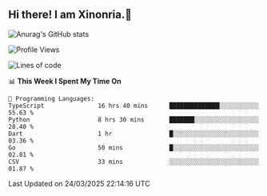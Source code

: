 ## Hi there! I am Xinonria.👋

![Anurag's GitHub stats](https://status-git-main-xinonrias-projects-f26540e3.vercel.app/api?username=xinonria&hide=stars,issues)

<!--START_SECTION:waka-->
![Profile Views](http://img.shields.io/badge/Profile%20Views-0-blue)

![Lines of code](https://img.shields.io/badge/From%20Hello%20World%20I%27ve%20Written-2.0%20million%20lines%20of%20code-blue)

📊 **This Week I Spent My Time On** 

```text
💬 Programming Languages: 
TypeScript               16 hrs 40 mins      ██████████████░░░░░░░░░░░   55.63 % 
Python                   8 hrs 30 mins       ███████░░░░░░░░░░░░░░░░░░   28.40 % 
Dart                     1 hr                █░░░░░░░░░░░░░░░░░░░░░░░░   03.36 % 
Go                       50 mins             █░░░░░░░░░░░░░░░░░░░░░░░░   02.81 % 
CSV                      33 mins             ░░░░░░░░░░░░░░░░░░░░░░░░░   01.87 % 
```


 Last Updated on 24/03/2025 22:14:16 UTC
<!--END_SECTION:waka-->

<!--
**xinonria/xinonria** is a ✨ _special_ ✨ repository because its `README.md` (this file) appears on your GitHub profile.

Here are some ideas to get you started:

- 🔭 I’m currently working on ...
- 🌱 I’m currently learning ...
- 👯 I’m looking to collaborate on ...
- 🤔 I’m looking for help with ...
- 💬 Ask me about ...
- 📫 How to reach me: ...
- 😄 Pronouns: ...
- ⚡ Fun fact: ...
-->
